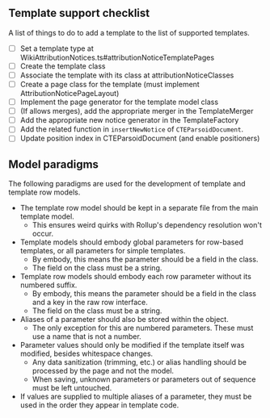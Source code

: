 ## Template support checklist
A list of things to do to add a template to the list of supported templates.
- [ ] Set a template type at WikiAttributionNotices.ts#attributionNoticeTemplatePages
- [ ] Create the template class
- [ ] Associate the template with its class at attributionNoticeClasses
- [ ] Create a page class for the template (must implement AttributionNoticePageLayout)
- [ ] Implement the page generator for the template model class
- [ ] (If allows merges), add the appropriate merger in the TemplateMerger
- [ ] Add the appropriate new notice generator in the TemplateFactory
- [ ] Add the related function in `insertNewNotice` of `CTEParsoidDocument`.
- [ ] Update position index in CTEParsoidDocument (and enable positioners)

## Model paradigms
The following paradigms are used for the development of template and template row models.
- The template row model should be kept in a separate file from the main template model.
  - This ensures weird quirks with Rollup's dependency resolution won't occur. 
- Template models should embody global parameters for row-based templates, or all parameters for simple templates.
  - By embody, this means the parameter should be a field in the class.
  - The field on the class must be a string.
- Template row models should embody each row parameter without its numbered suffix.
  - By embody, this means the parameter should be a field in the class and a key in the raw row interface.
  - The field on the class must be a string.
- Aliases of a parameter should also be stored within the object.
  - The only exception for this are numbered parameters. These must use a name that is not a number. 
- Parameter values should only be modified if the template itself was modified, besides whitespace changes.
  - Any data sanitization (trimming, etc.) or alias handling should be processed by the page and not the model.
  - When saving, unknown parameters or parameters out of sequence must be left untouched.
- If values are supplied to multiple aliases of a parameter, they must be used in the order they appear in template code.
